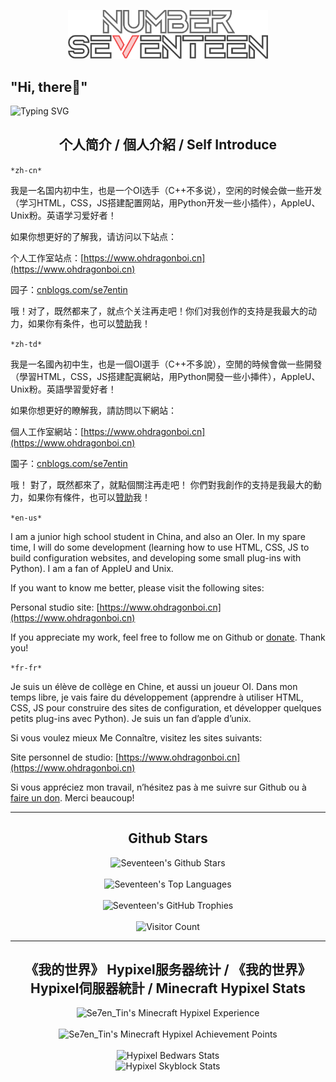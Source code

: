 <p align="center"> 
  <a href="https://ohdragonboi.cn">
    <img src="logo-final/Seventeen-logo-latest-animited.svg"  width="320">
  </a>
</p>

## "Hi, there👋"

![Typing SVG](https://readme-typing-svg.demolab.com?font=Fira+Code&pause=1000&random=false&width=435&lines=Never+Give+Up)

<h2 align="center">个人简介 / 個人介紹 / Self Introduce</h2>

`*zh-cn*`

我是一名国内初中生，也是一个OI选手（C++不多说），空闲的时候会做一些开发（学习HTML，CSS，JS搭建配置网站，用Python开发一些小插件），AppleU、Unix粉。英语学习爱好者！

如果你想更好的了解我，请访问以下站点：

个人工作室站点：[https://www.ohdragonboi.cn](https://www.ohdragonboi.cn)

园子：[cnblogs.com/se7entin](cnblogs.com/se7entin)

哦！对了，既然都来了，就点个关注再走吧！你们对我创作的支持是我最大的动力，如果你有条件，也可以[赞助](DONATE.md)我！

`*zh-td*`

我是一名國內初中生，也是一個OI選手（C++不多說），空閒的時候會做一些開發（學習HTML，CSS，JS搭建配寘網站，用Python開發一些小挿件），AppleU、Unix粉。英語學習愛好者！

如果你想更好的瞭解我，請訪問以下網站：

個人工作室網站：[https://www.ohdragonboi.cn](https://www.ohdragonboi.cn)

園子：[cnblogs.com/se7entin](cnblogs.com/se7entin)

哦！ 對了，既然都來了，就點個關注再走吧！ 你們對我創作的支持是我最大的動力，如果你有條件，也可以[贊助](DONATE.md)我！

`*en-us*`

I am a junior high school student in China, and also an OIer. In my spare time, I will do some development (learning how to use HTML, CSS, JS to build configuration websites, and developing some small plug-ins with Python). I am a fan of AppleU and Unix. 

If you want to know me better, please visit the following sites:

Personal studio site: [https://www.ohdragonboi.cn](https://www.ohdragonboi.cn)

If you appreciate my work, feel free to follow me on Github or [donate](DONATE.md). Thank you! 

`*fr-fr*`

Je suis un élève de collège en Chine, et aussi un joueur OI. Dans mon temps libre, je vais faire du développement (apprendre à utiliser HTML, CSS, JS pour construire des sites de configuration, et développer quelques petits plug-ins avec Python). Je suis un fan d’apple d’unix.

Si vous voulez mieux Me Connaître, visitez les sites suivants:

Site personnel de studio: [https://www.ohdragonboi.cn](https://www.ohdragonboi.cn)

Si vous appréciez mon travail, n’hésitez pas à me suivre sur Github ou à [faire un don](DONATE.md). Merci beaucoup!

---

<h2 align="center">Github Stars</h2>

<div align="center">
  <img src="https://github-readme-stats.vercel.app/api?username=se7entin&show_icons=true&count_private=true&hide_border=false&theme=flat&no-bg=true" alt="Seventeen's Github Stars"/>
</div>

<br>

<div align="center">
  <img src="https://github-readme-stats.vercel.app/api/top-langs/?username=se7entin&layout=compact&hide_border=false&theme=flat&no-bg=true" alt="Seventeen's Top Languages"/>
</div>

<br>

<div align="center">
  <img src="https://github-profile-trophy.vercel.app/?username=se7entin&theme=flat&column=4&margin-w=15&margin-h=15&no-frame=false&rank=-C,-B&no-bg=true" alt="Seventeen's GitHub Trophies"/>
</div>

<br>

<div align="center">
  <img src="https://profile-counter.glitch.me/{se7entin}/count.svg" alt="Visitor Count" />
</div>

---

<h2 align="center">《我的世界》 Hypixel服务器统计 / 《我的世界》 Hypixel伺服器統計 / Minecraft Hypixel Stats</h2>

<div align="center">
  <img width="500px" src="https://gen.plancke.io/exp/Se7en_Tin.png" alt="Se7en_Tin's Minecraft Hypixel Experience"/>
</div>

<br>

<div align="center">
  <img width="500px" src="https://gen.plancke.io/achievementPoints/Se7en_Tin.png" alt="Se7en_Tin's Minecraft Hypixel Achievement Points"/>
</div>

<br>

<div align="center">
  <img src="https://hypixel.paniek.de/signature/836577b2ec974b04a52376d876b63103/general-tooltip" alt="Hypixel Bedwars Stats"/>
</div>

<div align="center">
  <img src="https://hypixel.paniek.de/signature/836577b2ec974b04a52376d876b63103/skyblock/stats/0225a6dd816e4df18b4333673bfc857e" alt="Hypixel Skyblock Stats"/>
</div>
